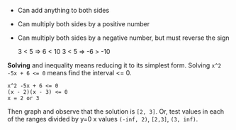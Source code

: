 * Can add anything to both sides
* Can multiply both sides by a positive number
* Can multiply both sides by a negative number, but must reverse the sign

    3 < 5 => 6 < 10
    3 < 5 => -6 > -10

**Solving** and inequality means reducing it to its simplest form. Solving `x^2 -5x + 6 <= 0` means find the interval <= 0.

    x^2 -5x + 6 <= 0
    (x - 2)(x - 3) <= 0
    x = 2 or 3 

Then graph and observe that the solution is `[2, 3]`. Or, test values in each of the ranges divided by y=0 x values `(-inf, 2)`, `[2,3]`, `(3, inf)`.

<script>
Q>>> Adding a value to both sides of an inequality ... <<<
A>>> Preserves the inequality. <<<
Q>>> Multiplying both sides of an inequality by a positive number ... <<<
A>>> Preserves the inequality. <<<
Q>>> Multiplying both sides of an inequality by a negative number ... <<<
A>>> Preserves the inequality if the sign of the inequality is reversed. <<<
</script> 

